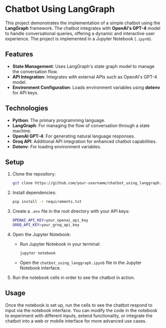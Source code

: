 # Chatbot Using LangGraph

This project demonstrates the implementation of a simple chatbot using the **LangGraph** framework. The chatbot integrates with **OpenAI's GPT-4** model to handle conversational queries, offering a dynamic and interactive user experience. The project is implemented in a Jupyter Notebook (`.ipynb`).

## Features

- **State Management**: Uses LangGraph's state graph model to manage the conversation flow.
- **API Integration**: Integrates with external APIs such as OpenAI's GPT-4 model.
- **Environment Configuration**: Loads environment variables using **dotenv** for API keys.

## Technologies

- **Python**: The primary programming language.
- **LangGraph**: For managing the flow of conversation through a state machine.
- **OpenAI GPT-4**: For generating natural language responses.
- **Groq API**: Additional API integration for enhanced chatbot capabilities.
- **Dotenv**: For loading environment variables.

## Setup

1. Clone the repository:
    ```bash
    git clone https://github.com/your-username/chatbot_using_langgraph.git
    ```

2. Install dependencies:
    ```bash
    pip install -r requirements.txt
    ```

3. Create a `.env` file in the root directory with your API keys:
    ```bash
    OPENAI_API_KEY=your_openai_api_key
    GROQ_API_KEY=your_groq_api_key
    ```

4. Open the Jupyter Notebook:
    - Run Jupyter Notebook in your terminal:
      ```bash
      jupyter notebook
      ```
    - Open the `chatbot_using_langgraph.ipynb` file in the Jupyter Notebook interface.

5. Run the notebook cells in order to see the chatbot in action.

## Usage

Once the notebook is set up, run the cells to see the chatbot respond to input via the notebook interface. You can modify the code in the notebook to experiment with different inputs, extend functionality, or integrate the chatbot into a web or mobile interface for more advanced use cases.

